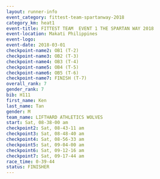 ```yaml
---
layout: runner-info 
event_category: fittest-team-spartanway-2018 
category_km: heat1 
event-title: FITTEST TEAM  EVENT 1 THE SPARTAN WAY 2018 
event-location: Makati Philippines 
event-logo: 
event-date: 2018-03-01 
checkpoint-name2: OB1 (T-2) 
checkpoint-name3: OB2 (T-3) 
checkpoint-name4: OB3 (T-4) 
checkpoint-name5: OB4 (T-5) 
checkpoint-name6: OB5 (T-6) 
checkpoint-name7: FINISH (T-7) 
overall_rank: 7
gender_rank: 7
bib: H111
first_name: Ken
last_name: Tan
gender: M
team_name: LIFTHARD ATHLETICS WOLVES
start: Sat, 08-38-00 am
checkpoint2: Sat, 08-43-11 am
checkpoint3: Sat, 08-48-40 am
checkpoint4: Sat, 08-56-33 am
checkpoint5: Sat, 09-04-00 am
checkpoint6: Sat, 09-12-16 am
checkpoint7: Sat, 09-17-44 am
race_time: 0-39-44
status: FINISHER
---
```

